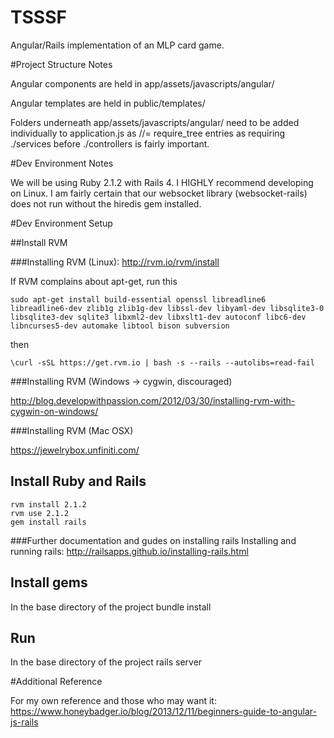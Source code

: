 TSSSF
=====

Angular/Rails implementation of an MLP card game.

#Project Structure Notes

Angular components are held in app/assets/javascripts/angular/

Angular templates are held in public/templates/

Folders underneath app/assets/javascripts/angular/ need to be added individually to application.js as //= require_tree entries as requiring ./services before ./controllers is fairly important.


#Dev Environment Notes

We will be using Ruby 2.1.2 with Rails 4.  I HIGHLY recommend developing on Linux.  I am fairly certain that our websocket library (websocket-rails) does not run without the hiredis gem installed.

#Dev Environment Setup

##Install RVM

###Installing RVM (Linux): 
  http://rvm.io/rvm/install
  
  If RVM complains about apt-get, run this
  
    sudo apt-get install build-essential openssl libreadline6 libreadline6-dev zlib1g zlib1g-dev libssl-dev libyaml-dev libsqlite3-0 libsqlite3-dev sqlite3 libxml2-dev libxslt1-dev autoconf libc6-dev libncurses5-dev automake libtool bison subversion
  
  then
  
    \curl -sSL https://get.rvm.io | bash -s --rails --autolibs=read-fail

###Installing RVM (Windows -> cygwin, discouraged)

http://blog.developwithpassion.com/2012/03/30/installing-rvm-with-cygwin-on-windows/

###Installing RVM (Mac OSX)

https://jewelrybox.unfiniti.com/

## Install Ruby and Rails

    rvm install 2.1.2
    rvm use 2.1.2
    gem install rails

###Further documentation and gudes on installing rails
Installing and running rails: http://railsapps.github.io/installing-rails.html

## Install gems

In the base directory of the project
    bundle install
  
## Run

In the base directory of the project
    rails server

#Additional Reference

For my own reference and those who may want it: https://www.honeybadger.io/blog/2013/12/11/beginners-guide-to-angular-js-rails
